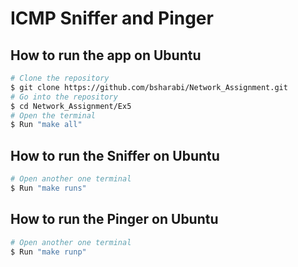 # ICMP Sniffer and Pinger

## How to run the app on Ubuntu
```bash
# Clone the repository
$ git clone https://github.com/bsharabi/Network_Assignment.git
# Go into the repository
$ cd Network_Assignment/Ex5
# Open the terminal 
$ Run "make all"
```

## How to run the Sniffer on Ubuntu
```bash
# Open another one terminal
$ Run "make runs"
```

## How to run the Pinger on Ubuntu
```bash
# Open another one terminal 
$ Run "make runp"
```